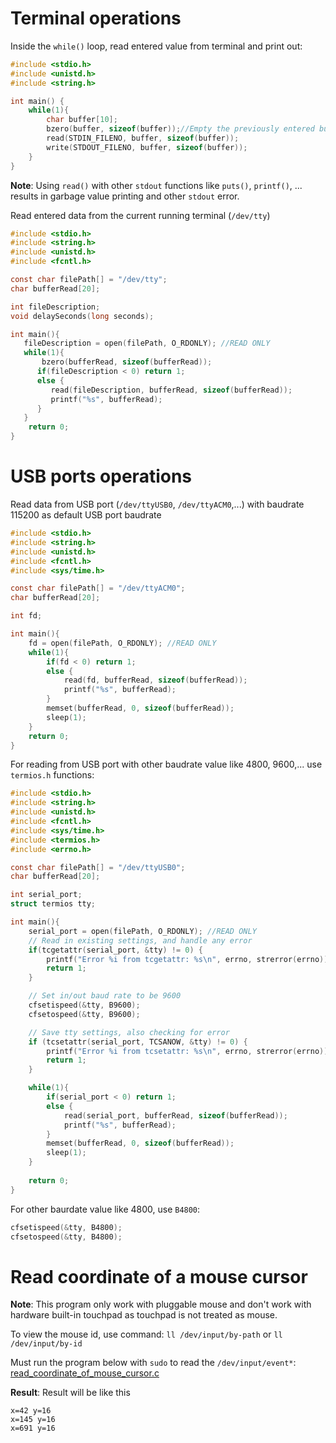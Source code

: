 # Terminal operations

Inside the ``while()`` loop, read entered value from terminal and print out:

```c
#include <stdio.h>
#include <unistd.h>
#include <string.h>

int main() {
	while(1){
		char buffer[10];
        bzero(buffer, sizeof(buffer));//Empty the previously entered buffer
		read(STDIN_FILENO, buffer, sizeof(buffer));
		write(STDOUT_FILENO, buffer, sizeof(buffer));
	}
}
```

**Note**: Using ``read()`` with other ``stdout`` functions like ``puts()``, ``printf()``, ... results in garbage value printing and other ``stdout`` error.

Read entered data from the current running terminal (``/dev/tty``)

```c
#include <stdio.h>
#include <string.h>
#include <unistd.h>
#include <fcntl.h>

const char filePath[] = "/dev/tty";
char bufferRead[20];

int fileDescription;
void delaySeconds(long seconds);

int main(){
   fileDescription = open(filePath, O_RDONLY); //READ ONLY
   while(1){
	   bzero(bufferRead, sizeof(bufferRead));
      if(fileDescription < 0) return 1;
      else {
         read(fileDescription, bufferRead, sizeof(bufferRead));
         printf("%s", bufferRead);
      }
   }
    return 0;
}
```

# USB ports operations

Read data from USB port (``/dev/ttyUSB0``, ``/dev/ttyACM0``,...) with baudrate 115200 as default USB port baudrate

```c
#include <stdio.h>
#include <string.h>
#include <unistd.h>
#include <fcntl.h>
#include <sys/time.h>

const char filePath[] = "/dev/ttyACM0";
char bufferRead[20];

int fd;

int main(){
    fd = open(filePath, O_RDONLY); //READ ONLY
    while(1){
        if(fd < 0) return 1;
        else {
            read(fd, bufferRead, sizeof(bufferRead));
            printf("%s", bufferRead);
        }
        memset(bufferRead, 0, sizeof(bufferRead));
        sleep(1);
    }
    return 0;
}
```

For reading from USB port with other baudrate value like 4800, 9600,... use ``termios.h`` functions:

```c
#include <stdio.h>
#include <string.h>
#include <unistd.h>
#include <fcntl.h>
#include <sys/time.h>
#include <termios.h>
#include <errno.h> 

const char filePath[] = "/dev/ttyUSB0";
char bufferRead[20];

int serial_port;
struct termios tty;

int main(){
    serial_port = open(filePath, O_RDONLY); //READ ONLY
    // Read in existing settings, and handle any error
    if(tcgetattr(serial_port, &tty) != 0) {
        printf("Error %i from tcgetattr: %s\n", errno, strerror(errno));
        return 1;
    }

    // Set in/out baud rate to be 9600
    cfsetispeed(&tty, B9600);
    cfsetospeed(&tty, B9600);

    // Save tty settings, also checking for error
    if (tcsetattr(serial_port, TCSANOW, &tty) != 0) {
        printf("Error %i from tcsetattr: %s\n", errno, strerror(errno));
        return 1;
    }

    while(1){
        if(serial_port < 0) return 1;
        else {
            read(serial_port, bufferRead, sizeof(bufferRead));
            printf("%s", bufferRead);
        }
        memset(bufferRead, 0, sizeof(bufferRead));
        sleep(1);
    }
   
    return 0;
}
```

For other baurdate value like 4800, use ``B4800``:

```C
cfsetispeed(&tty, B4800);
cfsetospeed(&tty, B4800);
```

# Read coordinate of a mouse cursor

**Note**: This program only work with pluggable mouse and don't work with hardware built-in touchpad as touchpad is not treated as mouse.

To view the mouse id, use command: ``ll /dev/input/by-path`` or ``ll /dev/input/by-id``

Must run the program below with ``sudo`` to read the ``/dev/input/event*``: [read_coordinate_of_mouse_cursor.c](read_coordinate_of_mouse_cursor.c)

**Result**: Result will be like this
```
x=42 y=16
x=145 y=16
x=691 y=16
```

